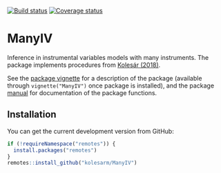 [![Build status](https://github.com/kolesarm/ManyIV/workflows/R-CMD-check/badge.svg)](https://github.com/kolesarm/ManyIV/actions) [![Coverage status](https://codecov.io/gh/kolesarm/ManyIV/branch/master/graph/badge.svg)](https://codecov.io/github/kolesarm/ManyIV?branch=master)

# ManyIV

Inference in instrumental variables models with many instruments. The package
implements procedures from [Kolesár (2018)](https://doi.org/10.1016/j.jeconom.2018.01.004).

See the [package vignette](doc/ManyIV.pdf) for a description of the package
(available through `vignette("ManyIV")` once package is installed), and
the package [manual](doc/manual.pdf) for documentation of the package functions.

## Installation

You can get the current development version from GitHub:

``` r
if (!requireNamespace("remotes")) {
  install.packages("remotes")
}
remotes::install_github("kolesarm/ManyIV")
```
